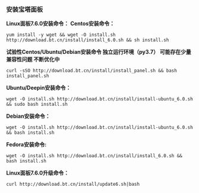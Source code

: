### 安装宝塔面板

**Linux面板7.6.0安装命令：**
**Centos安装命令：**

```
yum install -y wget && wget -O install.sh http://download.bt.cn/install/install_6.0.sh && sh install.sh
```

**试验性Centos/Ubuntu/Debian安装命令 独立运行环境（py3.7） 可能存在少量兼容性问题 不断优化中**

```
curl -sSO http://download.bt.cn/install/install_panel.sh && bash install_panel.sh
```

**Ubuntu/Deepin安装命令：**

```
wget -O install.sh http://download.bt.cn/install/install-ubuntu_6.0.sh && sudo bash install.sh
```

**Debian安装命令：**

```
wget -O install.sh http://download.bt.cn/install/install-ubuntu_6.0.sh && bash install.sh
```

**Fedora安装命令:**

```
wget -O install.sh http://download.bt.cn/install/install_6.0.sh && bash install.sh
```

**Linux面板7.6.0升级命令：**

```
curl http://download.bt.cn/install/update6.sh|bash
```

